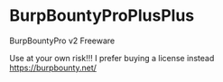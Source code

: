 # BurpBountyProPlusPlus
BurpBountyPro v2 Freeware

Use at your own risk!!! 
I prefer buying a license instead https://burpbounty.net/
